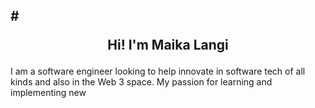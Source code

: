 #<p style="text-align: center;">Hi! I'm Maika Langi</p>
---
I am a software engineer looking to help innovate in software tech of all kinds and also in the Web 3 space. My passion for learning and implementing new
